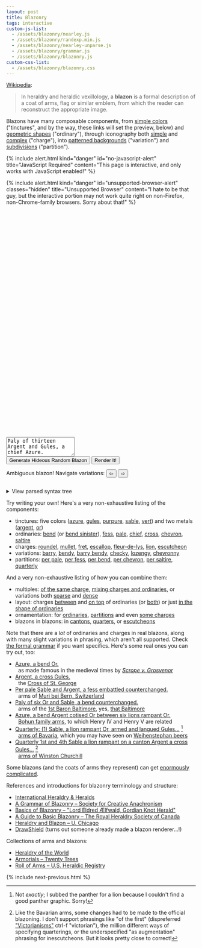 ```yaml
---
layout: post
title: Blazonry
tags: interactive
custom-js-list:
  - /assets/blazonry/nearley.js
  - /assets/blazonry/randexp.min.js
  - /assets/blazonry/nearley-unparse.js
  - /assets/blazonry/grammar.js
  - /assets/blazonry/blazonry.js
custom-css-list:
  - /assets/blazonry/blazonry.css
---
```


[Wikipedia](https://en.wikipedia.org/wiki/Blazon):

> In heraldry and heraldic vexillology, a **blazon** is a formal description of a coat of arms, flag or similar emblem, from which the reader can reconstruct the appropriate image.

<!-- TODO: I would like the simple inline examples to be real blazons, but I don't know how to easily find ones. -->

Blazons have many composable components, from <a href="#" data-example="Gules.">simple colors</a> ("tinctures", and by the way, these links will set the preview, below) and <a href="#" data-example="Argent, a fess Sable.">geometric shapes</a> ("ordinary"), through iconography both <a href="#" data-example="Argent, six mullets Sable.">simple</a> and <a href="#" data-example="Sable, a lion rampant Gules armed and langued Or.">complex</a> ("charge"), into <a href="#" data-example="Barry bendy of eight Azure and Argent.">patterned backgrounds</a> ("variation") and <a href="#" data-example="Party per pale Argent and Gules, three roundels counterchanged.">subdivisions</a> ("partition").

{% include alert.html
kind="danger"
id="no-javascript-alert"
title="JavaScript Required"
content="This page is interactive, and only works with JavaScript enabled!"
%}

{% include alert.html
kind="danger"
id="unsupported-browser-alert"
classes="hidden"
title="Unsupported Browser"
content="I hate to be that guy, but the interactive portion may not work quite right on non-Firefox, non-Chrome-family browsers. Sorry about that!"
%}

<div class="center hidden" id="interactive">
  <svg id="rendered" viewBox="-52 -62 104 124" xmlns="http://www.w3.org/2000/svg"></svg>

  <form id="form">
    <textarea id="blazon-input" rows="3" placeholder="Enter blazon..." spellcheck="false">Paly of thirteen Argent and Gules, a chief Azure.</textarea>
    <div>
      <button id="random-blazon" type="button">
      Generate Hideous Random Blazon
      </button>
      <button type="submit">
      Render It!
      </button>
    </div>
  </form>

  <div id="ambiguous" class="hidden alert alert-warning">
    <span>Ambiguous blazon! Navigate variations:</span>
    <button id="ambiguous-previous">⇦</button>
    <span id="ambiguous-count"></span>
    <button id="ambiguous-next">⇨</button>
  </div>

  <pre id="error" class="hidden"></pre>

  <details id="ast-wrapper">
  <summary>View parsed syntax tree</summary>
  <pre id="ast"></pre>
  </details>
</div>

<div id="rendered-preview-container" ></div>

Try writing your own! Here's a very non-exhaustive listing of the components:

- tinctures: five colors (<a href="#" data-example="Azure.">azure</a>, <a href="#" data-example="Gules.">gules</a>, <a href="#" data-example="Purpure.">purpure</a>, <a href="#" data-example="Sable.">sable</a>, <a href="#" data-example="Vert.">vert</a>) and two metals (<a href="#" data-example="Argent.">argent</a>, <a href="#" data-example="Or.">or</a>)
- ordinaries: <a href="#" data-example="Argent, a bend Sable.">bend</a> (or <a href="#" data-example="Argent, a bend sinister Sable.">bend sinister</a>), <a href="#" data-example="Argent, a fess Sable.">fess</a>, <a href="#" data-example="Argent, a pale Sable.">pale</a>, <a href="#" data-example="Argent, a chief Sable.">chief</a>, <a href="#" data-example="Argent, a cross Sable.">cross</a>, <a href="#" data-example="Argent, a chevron Sable.">chevron</a>, <a href="#" data-example="Argent, a saltire Sable.">saltire</a>
- charges: <a href="#" data-example="Argent, a roundel Sable.">roundel</a>, <a href="#" data-example="Argent, a mullet Sable.">mullet</a>, <a href="#" data-example="Argent, a fret Sable.">fret</a>, <a href="#" data-example="Sable, an escallop Argent.">escallop</a>, <a href="#" data-example="Sable, a fleur-de-lys Argent.">fleur-de-lys</a>, <a href="#" data-example="Sable, a lion Argent armed and langued Argent.">lion</a>, <a href="#" data-example="Argent, an escutcheon Sable.">escutcheon</a>
- variations: <a href="#" data-example="Barry Argent and Sable.">barry</a>, <a href="#" data-example="Bendy Argent and Sable.">bendy</a>, <a href="#" data-example="Barry bendy Argent and Sable.">barry bendy</a>, <a href="#" data-example="Checky Argent and Sable.">checky</a>, <a href="#" data-example="Lozengy Argent and Sable.">lozengy</a>, <a href="#" data-example="Chevronny Argent and Sable.">chevronny</a>
- partitions: <a href="#" data-example="Per pale Argent and Sable.">per pale</a>, <a href="#" data-example="Per fess Argent and Sable.">per fess</a>, <a href="#" data-example="Per bend Argent and Sable.">per bend</a>, <a href="#" data-example="Per chevron Argent and Sable.">per chevron</a>, <a href="#" data-example="Per saltire Argent and Sable.">per saltire</a>, <a href="#" data-example="Quarterly first and fourth Argent, second and third Sable.">quarterly</a>

And a very non-exhaustive listing of how you can combine them:

- multiples: <a href="#" data-example="Argent, ten roundels Vert.">of the same charge</a>, <a href="#" data-example="Argent, a cross Gules a lion Or.">mixing charges and ordinaries</a>, or variations both <a href="#" data-example="Chevronny of six, Argent and Azure.">sparse</a> and <a href="#" data-example="Chevronny of twelve, Argent and Azure.">dense</a>
- layout: charges <a href="#" data-example="Argent, a bend Sable between four mullets Sable.">between</a> and <a href="#" data-example="Argent, on a bend Sable four mullets Argent.">on top</a> of ordinaries (or <a href="#" data-example="Argent, on a bend Sable between four mullets Sable four mullets Argent.">both</a>) or just <a href="#" data-example="Argent, four mullets Sable in bend.">in the shape of ordinaries</a>
- ornamentation: for <a href="#" data-example="Argent, a cross engrailed Sable cotised Gules.">ordinaries</a>, <a href="#" data-example="Per bend embattled Vert and Gules.">partitions</a> and even <a href="#" data-example="Sable, a lion passant reguardant Gules armed and langued Or.">some charges</a>
- blazons in blazons: in <a href="#" data-example="Sable, on a canton Argent a cross Gules between four mullets Gules.">cantons</a>, <a href="#" data-example="Quarterly, first and fourth Sable a lion Or, second and third lozengy Argent and Azure.">quarters</a>, or <a href="#" data-example="Argent, an escutcheon Azure a bend Or.">escutcheons</a>

Note that there are a _lot_ of ordinaries and charges in real blazons, along with many slight variations in phrasing, which aren't all supported. Check [the formal grammar](/assets/blazonry/grammar.txt) if you want specifics. Here's some real ones you can try out, too:

- <a href="#" data-example>Azure, a bend Or.</a>
    <br>
    &nbsp;&nbsp;as made famous in the medieval times by [_Scrope v. Grosvenor_](https://en.wikipedia.org/wiki/Scrope_v_Grosvenor)
- <a href="#" data-example>Argent, a cross Gules.</a>
    <br>
    &nbsp;&nbsp;the [Cross of St. George](https://en.wikipedia.org/wiki/Saint_George's_Cross)
- <a href="#" data-example>Per pale Sable and Argent, a fess embattled counterchanged.</a>
    <br>
    &nbsp;&nbsp;arms of [Muri bei Bern, Switzerland](https://en.wikipedia.org/wiki/Muri_bei_Bern)
- <a href="#" data-example>Paly of six Or and Sable, a bend counterchanged.</a>
    <br>
    &nbsp;&nbsp;arms of the [1st Baron Baltimore](https://en.wikipedia.org/wiki/George_Calvert,_1st_Baron_Baltimore), yes, [that Baltimore](https://en.wikipedia.org/wiki/Flag_of_Baltimore)
- <a href="#" data-example>Azure, a bend Argent cotised Or between six lions rampant Or.</a>
    <br>
    &nbsp;&nbsp;[Bohun family arms](https://en.wikipedia.org/wiki/Bohun_family), to which Henry IV and Henry V are related
- <a href="#" data-example="Quarterly: (1) Sable, a lion rampant Or, armed and langued Gules; (2) per fess indented Gules and Argent; (3) Argent, a lion rampant Azure, armed Or and langued Gules; (4) Or, three lions passant Sable, armed and langued Gules in pale. An inescutcheon fusilly in bends Argent and Azure.">Quarterly: (1) Sable, a lion rampant Or, armed and langued Gules...</a>&nbsp;[^1]
    <br>
    &nbsp;&nbsp;[arms of Bavaria](https://en.wikipedia.org/wiki/Coat_of_arms_of_Bavaria), which you may have seen on [Weihenstephan beers](https://www.weihenstephaner.com/our-brewery)
- <a href="#" data-example="Quarterly 1st and 4th Sable a lion rampant Argent on a canton Argent a cross Gules; 2nd and 3rd quarterly 1st and 4th Argent 2nd and 3rd Gules a fret Or overall on a bend Sable three escallops bendwise Argent. An inescutcheon in chief Argent a cross Gules an escutcheon Azure three fleurs-de-lis Or.">Quarterly 1st and 4th Sable a lion rampant on a canton Argent a cross Gules...</a>&nbsp;[^2]
    <br>
    &nbsp;&nbsp;[arms of Winston Churchill](https://winstonchurchill.org/resources/reference/the-armorial-bearings-of-sir-winston-churchill/)

Some blazons (and the coats of arms they represent) can get [enormously complicated](https://en.wikipedia.org/wiki/Richard_Temple-Nugent-Brydges-Chandos-Grenville,_2nd_Duke_of_Buckingham_and_Chandos#/media/File:Stowe_Armorial.jpg).

References and introductions for blazonry terminology and structure:

- [International Heraldry & Heralds](https://www.internationalheraldry.com/)
- [A Grammar of Blazonry – Society for Creative Anachronism](http://heraldry.sca.org/armory/bruce.html)
- [Basics of Blazonry – "Lord Eldred Ælfwald, Gordian Knot Herald"](http://dragon_azure.tripod.com/UoA/BasicBlazon.html)
- [A Guide to Basic Blazonry – The Royal Heraldry Society of Canada](https://www.heraldry.ca/resources/BLAZONRY_GUIDE_10.pdf)
- [Heraldry and Blazon – U. Chicago](https://penelope.uchicago.edu/~grout/encyclopaedia_romana/britannia/anglo-saxon/flowers/heraldry.html)
- [DrawShield](https://drawshield.net/index.html) (turns out someone already made a blazon renderer...!)

Collections of arms and blazons:

- [Heraldry of the World](https://www.heraldry-wiki.com/heraldrywiki/index.php)
- [Armorials – Twenty Trees](https://www.twentytrees.co.uk/History/General/Thing/Heraldry.html?Armorials)
- [Roll of Arms – U.S. Heraldic Registry](http://usheraldicregistry.com/index.php?n=Main.Contents)

{% include next-previous.html %}

[^1]: Not _exactly_; I subbed the panther for a lion because I couldn't find a good panther graphic. Sorry!
[^2]: Like the Bavarian arms, some changes had to be made to the official blazoning. I don't support phrasings like "of the first" (dispreferred ["Victorianisms"](https://heraldry.sca.org/armory/bruce.html) ctrl-f "victorian"), the million different ways of specifying quarterings, or the underspecified "as augmentation" phrasing for inescutcheons. But it looks pretty close to correct!
